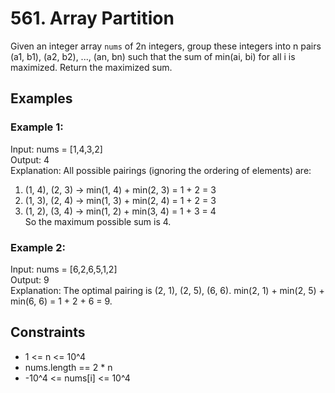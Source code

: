 # 561. Array Partition 

Given an integer array `nums` of 2n integers, group these integers into n pairs (a1, b1), (a2, b2), ..., (an, bn) such that the sum of min(ai, bi) for all i is maximized. Return the maximized sum.

## Examples

### Example 1:

Input: nums = [1,4,3,2]  
Output: 4  
Explanation: All possible pairings (ignoring the ordering of elements) are:  
1. (1, 4), (2, 3) -> min(1, 4) + min(2, 3) = 1 + 2 = 3  
2. (1, 3), (2, 4) -> min(1, 3) + min(2, 4) = 1 + 2 = 3  
3. (1, 2), (3, 4) -> min(1, 2) + min(3, 4) = 1 + 3 = 4  
So the maximum possible sum is 4.

### Example 2:

Input: nums = [6,2,6,5,1,2]  
Output: 9  
Explanation: The optimal pairing is (2, 1), (2, 5), (6, 6). min(2, 1) + min(2, 5) + min(6, 6) = 1 + 2 + 6 = 9.

## Constraints

- 1 <= n <= 10^4
- nums.length == 2 * n
- -10^4 <= nums[i] <= 10^4
